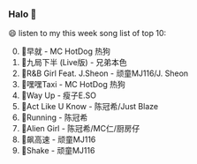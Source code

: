 

### Halo 👋

😄 listen to my this week song list of top 10:

0. 🌈早就 - MC HotDog 热狗
1. 🌈九局下半 (Live版) - 兄弟本色
2. 🌈R&B Girl Feat. J.Sheon - 顽童MJ116/J. Sheon
3. 🌈嘿嘿Taxi - MC HotDog 热狗
4. 🌈Way Up - 瘦子E.SO
5. 🌈Act Like U Know - 陈冠希/Just Blaze
6. 🌈Running - 陈冠希
7. 🌈Alien Girl - 陈冠希/MC仁/厨房仔
8. 🌈飙高速 - 顽童MJ116
9. 🌈Shake - 顽童MJ116

